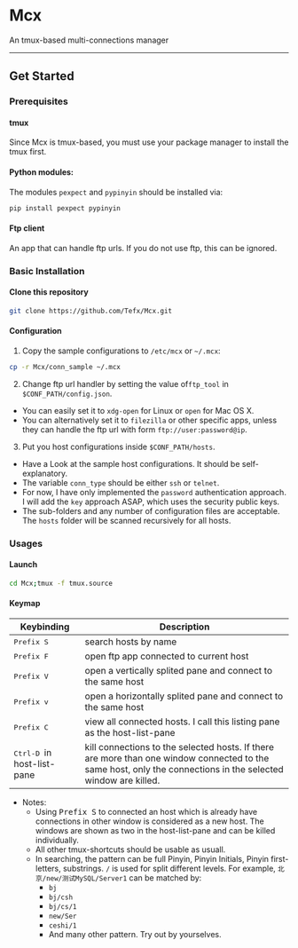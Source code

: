 # Mcx

An tmux-based multi-connections manager

---

## Get Started
### Prerequisites
#### tmux
Since Mcx is tmux-based, you must use your package manager to install the tmux first.
#### Python modules: 
The modules `pexpect` and `pypinyin` should be installed via:
```bash
pip install pexpect pypinyin
```
#### Ftp client
An app that can handle ftp urls. If you do not use ftp, this can be ignored.
    
### Basic Installation
#### Clone this repository
```bash
git clone https://github.com/Tefx/Mcx.git
```
#### Configuration
1. Copy the sample configurations to `/etc/mcx` or `~/.mcx`:
```bash
cp -r Mcx/conn_sample ~/.mcx
```
2. Change ftp url handler by setting the value of`ftp_tool` in `$CONF_PATH/config.json`.
  - You can easily set it to `xdg-open` for Linux or `open` for Mac OS X.
  - You can alternatively set it to `filezilla` or other specific apps, unless they can handle the ftp url with form `ftp://user:password@ip`.
3. Put you host configurations inside `$CONF_PATH/hosts`.
  - Have a Look at the sample host configurations. It should be self-explanatory.
  - The variable `conn_type` should be either `ssh` or `telnet`.
  - For now, I have only implemented the `password` authentication approach. I will add the `key` approach ASAP, which uses the security public keys.
  - The sub-folders and any number of configuration files are acceptable. The `hosts` folder will be scanned recursively for all hosts.

### Usages
#### Launch

```bash
cd Mcx;tmux -f tmux.source
```

#### Keymap
Keybinding           | Description
---------------------|------------------------------------------------------------
<kbd> Prefix S </kbd>| search hosts by name
<kbd> Prefix F </kbd>| open ftp app connected to current host
<kbd> Prefix V </kbd>| open a vertically splited pane and connect to the same host
<kbd> Prefix v </kbd>| open a horizontally splited pane and connect to the same host
<kbd> Prefix C </kbd>| view all connected hosts. I call this listing pane as the host-list-pane
<kbd> Ctrl-D </kbd> in host-list-pane| kill connections to the selected hosts. If there are more than one window connected to the same host, only the connections in the selected window are killed.
  - Notes:
    - Using <kbd>Prefix S</kbd> to connected an host which is already have connections in other window is considered as a new host. The windows are shown as two in the host-list-pane and can be killed individually.
    - All other tmux-shortcuts should be usable as usuall.
    - In searching, the pattern can be full Pinyin, Pinyin Initials, Pinyin first-letters, substrings. `/` is used for split different levels. For example, `北京/new/测试MySQL/Server1` can be matched by:
      - `bj`
      - `bj/csh`
      - `bj/cs/1`
      - `new/Ser`
      - `ceshi/1`
      -  And many other pattern. Try out by yourselves.
